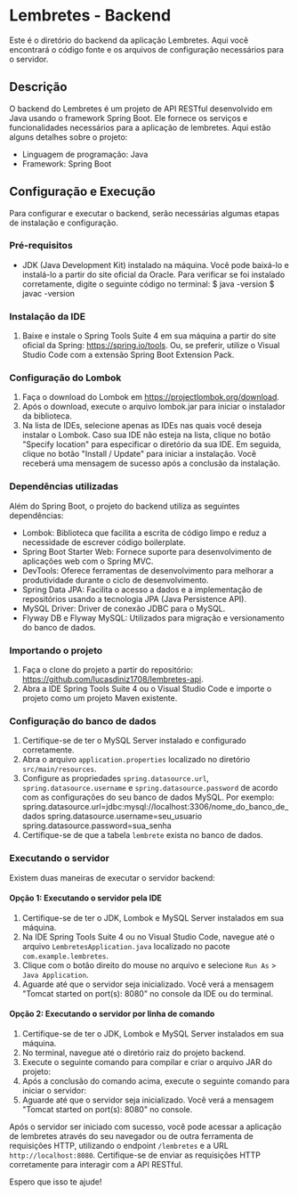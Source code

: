 # Lembretes - Backend

Este é o diretório do backend da aplicação Lembretes. Aqui você encontrará o código fonte e os arquivos de configuração necessários para o servidor.

## Descrição

O backend do Lembretes é um projeto de API RESTful desenvolvido em Java usando o framework Spring Boot. Ele fornece os serviços e funcionalidades necessários para a aplicação de lembretes. Aqui estão alguns detalhes sobre o projeto:

- Linguagem de programação: Java
- Framework: Spring Boot

## Configuração e Execução

Para configurar e executar o backend, serão necessárias algumas etapas de instalação e configuração.

### Pré-requisitos

- JDK (Java Development Kit) instalado na máquina. Você pode baixá-lo e instalá-lo a partir do site oficial da Oracle. Para verificar se foi instalado corretamente, digite o seguinte código no terminal:
 $ java -version
 $ javac -version
 
 ### Instalação da IDE

1. Baixe e instale o Spring Tools Suite 4 em sua máquina a partir do site oficial da Spring: https://spring.io/tools.
   Ou, se preferir, utilize o Visual Studio Code com a extensão Spring Boot Extension Pack.

### Configuração do Lombok

1. Faça o download do Lombok em https://projectlombok.org/download.
2. Após o download, execute o arquivo lombok.jar para iniciar o instalador da biblioteca.
3. Na lista de IDEs, selecione apenas as IDEs nas quais você deseja instalar o Lombok.
   Caso sua IDE não esteja na lista, clique no botão "Specify location" para especificar o diretório da sua IDE.
   Em seguida, clique no botão "Install / Update" para iniciar a instalação.
   Você receberá uma mensagem de sucesso após a conclusão da instalação.

### Dependências utilizadas

Além do Spring Boot, o projeto do backend utiliza as seguintes dependências:

- Lombok: Biblioteca que facilita a escrita de código limpo e reduz a necessidade de escrever código boilerplate.
- Spring Boot Starter Web: Fornece suporte para desenvolvimento de aplicações web com o Spring MVC.
- DevTools: Oferece ferramentas de desenvolvimento para melhorar a produtividade durante o ciclo de desenvolvimento.
- Spring Data JPA: Facilita o acesso a dados e a implementação de repositórios usando a tecnologia JPA (Java Persistence API).
- MySQL Driver: Driver de conexão JDBC para o MySQL.
- Flyway DB e Flyway MySQL: Utilizados para migração e versionamento do banco de dados.

### Importando o projeto

1. Faça o clone do projeto a partir do repositório: https://github.com/lucasdiniz1708/lembretes-api.
2. Abra a IDE Spring Tools Suite 4 ou o Visual Studio Code e importe o projeto como um projeto Maven existente.

### Configuração do banco de dados

1. Certifique-se de ter o MySQL Server instalado e configurado corretamente.
2. Abra o arquivo `application.properties` localizado no diretório `src/main/resources`.
3. Configure as propriedades `spring.datasource.url`, `spring.datasource.username` e `spring.datasource.password` de acordo com as configurações do seu banco de dados MySQL. Por exemplo:
   spring.datasource.url=jdbc:mysql://localhost:3306/nome_do_banco_de_dados
   spring.datasource.username=seu_usuario
   spring.datasource.password=sua_senha
4. Certifique-se de que a tabela `lembrete` exista no banco de dados.

### Executando o servidor

Existem duas maneiras de executar o servidor backend:

#### Opção 1: Executando o servidor pela IDE

1. Certifique-se de ter o JDK, Lombok e MySQL Server instalados em sua máquina.
2. Na IDE Spring Tools Suite 4 ou no Visual Studio Code, navegue até o arquivo `LembretesApplication.java` localizado no pacote `com.example.lembretes`.
3. Clique com o botão direito do mouse no arquivo e selecione `Run As` > `Java Application`.
4. Aguarde até que o servidor seja inicializado. Você verá a mensagem "Tomcat started on port(s): 8080" no console da IDE ou do terminal.

#### Opção 2: Executando o servidor por linha de comando

1. Certifique-se de ter o JDK, Lombok e MySQL Server instalados em sua máquina.
2. No terminal, navegue até o diretório raiz do projeto backend.
3. Execute o seguinte comando para compilar e criar o arquivo JAR do projeto:
4. Após a conclusão do comando acima, execute o seguinte comando para iniciar o servidor:
5. Aguarde até que o servidor seja inicializado. Você verá a mensagem "Tomcat started on port(s): 8080" no console.

Após o servidor ser iniciado com sucesso, você pode acessar a aplicação de lembretes através do seu navegador ou de outra ferramenta de requisições HTTP, utilizando o endpoint `/lembretes` e a URL `http://localhost:8080`. Certifique-se de enviar as requisições HTTP corretamente para interagir com a API RESTful.

Espero que isso te ajude!
